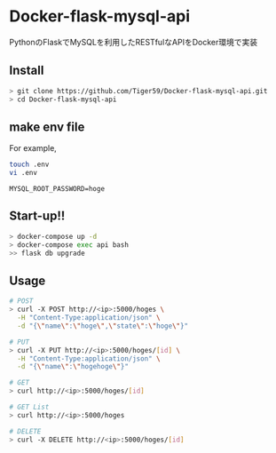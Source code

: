# Docker-flask-mysql-api

PythonのFlaskでMySQLを利用したRESTfulなAPIをDocker環境で実装  

## Install

```sh
> git clone https://github.com/Tiger59/Docker-flask-mysql-api.git
> cd Docker-flask-mysql-api
```
## make env file
For example,
```sh
touch .env
vi .env
```

```.env
MYSQL_ROOT_PASSWORD=hoge
```
## Start-up!!
```sh
> docker-compose up -d
> docker-compose exec api bash
>> flask db upgrade
```

## Usage

```sh
# POST
> curl -X POST http://<ip>:5000/hoges \
  -H "Content-Type:application/json" \
  -d "{\"name\":\"hoge\",\"state\":\"hoge\"}"

# PUT
> curl -X PUT http://<ip>:5000/hoges/[id] \
  -H "Content-Type:application/json" \
  -d "{\"name\":\"hogehoge\"}"

# GET
> curl http://<ip>:5000/hoges/[id]

# GET List
> curl http://<ip>:5000/hoges

# DELETE
> curl -X DELETE http://<ip>:5000/hoges/[id]
```
